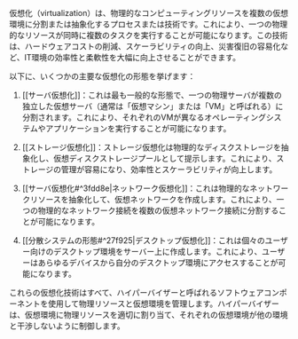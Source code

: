 仮想化（virtualization）は、物理的なコンピューティングリソースを複数の仮想環境に分割または抽象化するプロセスまたは技術です。これにより、一つの物理的なリソースが同時に複数のタスクを実行することが可能になります。この技術は、ハードウェアコストの削減、スケーラビリティの向上、災害復旧の容易化など、IT環境の効率性と柔軟性を大幅に向上させることができます。

以下に、いくつかの主要な仮想化の形態を挙げます：

1. [[サーバ仮想化]]：これは最も一般的な形態で、一つの物理サーバが複数の独立した仮想サーバ（通常は「仮想マシン」または「VM」と呼ばれる）に分割されます。これにより、それぞれのVMが異なるオペレーティングシステムやアプリケーションを実行することが可能になります。

2. [[ストレージ仮想化]]：ストレージ仮想化は物理的なディスクストレージを抽象化し、仮想ディスクストレージプールとして提示します。これにより、ストレージの管理が容易になり、効率性とスケーラビリティが向上します。

3. [[サーバ仮想化#^3fdd8e|ネットワーク仮想化]]：これは物理的なネットワークリソースを抽象化して、仮想ネットワークを作成します。これにより、一つの物理的なネットワーク接続を複数の仮想ネットワーク接続に分割することが可能になります。

4. [[分散システムの形態#^27f925|デスクトップ仮想化]]：これは個々のユーザー向けのデスクトップ環境をサーバー上に作成します。これにより、ユーザーはあらゆるデバイスから自分のデスクトップ環境にアクセスすることが可能になります。

これらの仮想化技術はすべて、ハイパーバイザーと呼ばれるソフトウェアコンポーネントを使用して物理リソースと仮想環境を管理します。ハイパーバイザーは、仮想環境に物理リソースを適切に割り当て、それぞれの仮想環境が他の環境と干渉しないように制御します。





